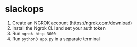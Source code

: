 # slackops

1. Create an NGROK account (https://ngrok.com/download)
2. Install the Ngrok CLI and set your auth token
3. Run `ngrok http 3000`
4. Run `python3 app.py` in a separate terminal